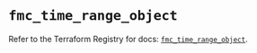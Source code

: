# `fmc_time_range_object`

Refer to the Terraform Registry for docs: [`fmc_time_range_object`](https://registry.terraform.io/providers/ciscodevnet/fmc/1.5.2/docs/resources/time_range_object).
